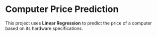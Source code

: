 # Computer Price Prediction

This project uses **Linear Regression** to predict the price of a computer based on its hardware specifications.

     